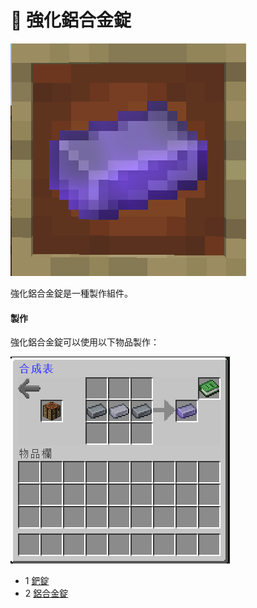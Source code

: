 # 💎 強化鋁合金錠

![](<../.gitbook/assets/image (150).png>)

強化鋁合金錠是一種製作組件。

#### 製作

強化鋁合金錠可以使用以下物品製作：

![](<../.gitbook/assets/image (149).png>)

* 1 [鈀錠](Palladium-Ingot.md)
* 2 [鋁合金錠](aluminium-alloy-ingot.md)
